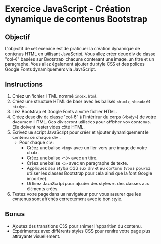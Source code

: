 # Exercice JavaScript - Création dynamique de contenus Bootstrap

## Objectif

L'objectif de cet exercice est de pratiquer la création dynamique de contenus HTML en utilisant JavaScript. Vous allez créer deux div de classe "col-6" basées sur Bootstrap, chacune contenant une image, un titre et un paragraphe. Vous allez également ajouter du style CSS et des polices Google Fonts dynamiquement via JavaScript.

## Instructions

1. Créez un fichier HTML nommé `index.html`.
2. Créez une structure HTML de base avec les balises `<html>`, `<head>` et `<body>`.
3. Liez Bootstrap et Google Fonts à votre fichier HTML.
4. Créez deux div de classe "col-6" à l'intérieur du corps (`<body>`) de votre document HTML. Ces div seront utilisées pour afficher vos contenus. Elle doivent rester vides côté HTML.
5. Écrivez un script JavaScript pour créer et ajouter dynamiquement le contenu de chaque div :
   - Pour chaque div :
     - Créez une balise `<img>` avec un lien vers une image de votre choix.
     - Créez une balise `<h3>` avec un titre.
     - Créez une balise `<p>` avec un paragraphe de texte.
     - Appliquez des styles CSS aux div et au contenu (vous pouvez utiliser les classes Bootstrap pour cela ainsi que la font Google importée).
     - Utilisez JavaScript pour ajouter des styles et des classes aux éléments créés.
6. Testez votre page dans un navigateur pour vous assurer que les contenus sont affichés correctement avec le bon style.

## Bonus

- Ajoutez des transitions CSS pour animer l'apparition du contenu.
- Expérimentez avec différents styles CSS pour rendre votre page plus attrayante visuellement.
